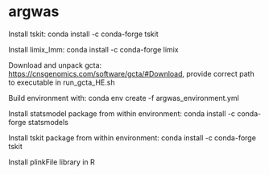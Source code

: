 # argwas


Install tskit:
conda install -c conda-forge tskit

Install limix_lmm:
conda install -c conda-forge limix

Download and unpack gcta:
https://cnsgenomics.com/software/gcta/#Download, provide correct path to executable in run_gcta_HE.sh

Build environment with:
conda env create -f argwas_environment.yml

Install statsmodel package from within environment:
conda install -c conda-forge statsmodels

Install tskit package from within environment:
conda install -c conda-forge tskit

Install plinkFile library in R
